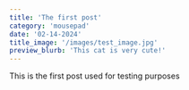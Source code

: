 ```yaml
---
title: 'The first post'
category: 'mousepad'
date: '02-14-2024'
title_image: '/images/test_image.jpg'
preview_blurb: 'This cat is very cute!'
---
```


This is the first post used for testing purposes
